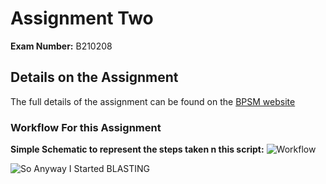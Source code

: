 # Assignment Two 

**Exam Number:** B210208

## Details on the Assignment

The full details of the assignment can be found on the [BPSM website](https://www.learn.ed.ac.uk/bbcswebdav/pid-6759032-dt-content-rid-24092002_1/xid-24092002_1)

### Workflow For this Assignment

**Simple Schematic to represent the steps taken n this script:**
![Workflow](https://ibb.co/JFsVGkx)



![So Anyway I Started BLASTING](https://i.kym-cdn.com/photos/images/newsfeed/001/601/217/ff1.jpg)
